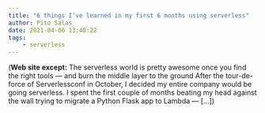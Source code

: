 ```yaml
---
title: "6 things I’ve learned in my first 6 months using serverless"
author: Pito Salas
date: 2021-04-06 13:40:22
tags:
    - serverless
---
```


(**Web site except:** The serverless world is pretty awesome once you find the right tools — and burn the middle layer to the ground After the tour-de-force of Serverlessconf in October, I decided my entire company would be going serverless. I spent the first couple of months beating my head against the wall trying to migrate a Python Flask app to Lambda — […]) 
